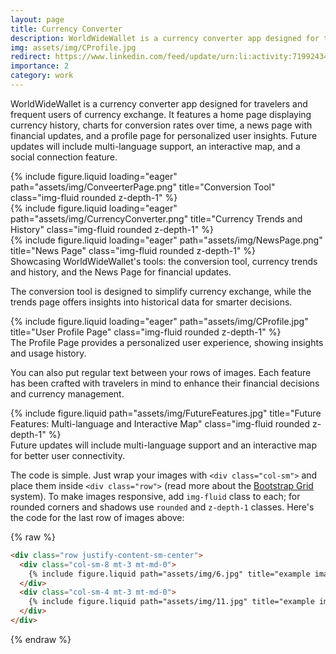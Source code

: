 ```yaml
---
layout: page
title: Currency Converter
description: WorldWideWallet is a currency converter app designed for travelers and frequent users of currency exchange. 
img: assets/img/CProfile.jpg
redirect: https://www.linkedin.com/feed/update/urn:li:activity:7199243483491045377/
importance: 2
category: work
---
```


WorldWideWallet is a currency converter app designed for travelers and frequent users of currency exchange. It features a home page displaying currency history, charts for conversion rates over time, a news page with financial updates, and a profile page for personalized user insights. Future updates will include multi-language support, an interactive map, and a social connection feature.

<div class="row">
    <div class="col-sm mt-3 mt-md-0">
        {% include figure.liquid loading="eager" path="assets/img/ConveerterPage.png" title="Conversion Tool" class="img-fluid rounded z-depth-1" %}
    </div>
    <div class="col-sm mt-3 mt-md-0">
        {% include figure.liquid loading="eager" path="assets/img/CurrencyConverter.png" title="Currency Trends and History" class="img-fluid rounded z-depth-1" %}
    </div>
    <div class="col-sm mt-3 mt-md-0">
        {% include figure.liquid loading="eager" path="assets/img/NewsPage.png" title="News Page" class="img-fluid rounded z-depth-1" %}
    </div>
</div>
<div class="caption">
    Showcasing WorldWideWallet's tools: the conversion tool, currency trends and history, and the News Page for financial updates.
</div>

The conversion tool is designed to simplify currency exchange, while the trends page offers insights into historical data for smarter decisions.

<div class="row">
    <div class="col-sm mt-3 mt-md-0">
        {% include figure.liquid loading="eager" path="assets/img/CProfile.jpg" title="User Profile Page" class="img-fluid rounded z-depth-1" %}
    </div>
</div>
<div class="caption">
    The Profile Page provides a personalized user experience, showing insights and usage history.
</div>

You can also put regular text between your rows of images. Each feature has been crafted with travelers in mind to enhance their financial decisions and currency management.

<div class="row justify-content-sm-center">
    <div class="col-sm-8 mt-3 mt-md-0">
        {% include figure.liquid path="assets/img/FutureFeatures.jpg" title="Future Features: Multi-language and Interactive Map" class="img-fluid rounded z-depth-1" %}
    </div>
</div>
<div class="caption">
    Future updates will include multi-language support and an interactive map for better user connectivity.
</div>

The code is simple.
Just wrap your images with `<div class="col-sm">` and place them inside `<div class="row">` (read more about the <a href="https://getbootstrap.com/docs/4.4/layout/grid/">Bootstrap Grid</a> system).
To make images responsive, add `img-fluid` class to each; for rounded corners and shadows use `rounded` and `z-depth-1` classes.
Here's the code for the last row of images above:

{% raw %}

```html
<div class="row justify-content-sm-center">
  <div class="col-sm-8 mt-3 mt-md-0">
    {% include figure.liquid path="assets/img/6.jpg" title="example image" class="img-fluid rounded z-depth-1" %}
  </div>
  <div class="col-sm-4 mt-3 mt-md-0">
    {% include figure.liquid path="assets/img/11.jpg" title="example image" class="img-fluid rounded z-depth-1" %}
  </div>
</div>
```

{% endraw %}
